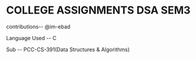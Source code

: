 # COLLEGE ASSIGNMENTS DSA SEM3

contributions-- @im-ebad

Language Used -- C

Sub -- PCC-CS-391(Data Structures & Algorithms)

